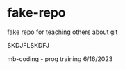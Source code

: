 # fake-repo
fake repo for teaching others about git

SKDJFLSKDFJ

mb-coding - prog training 6/16/2023
